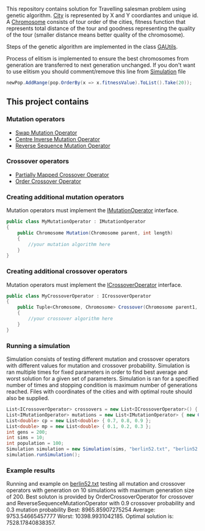 This repository contains solution for Travelling salesman problem using genetic algorithm.
[City](TSPGA/City.cs) is represented by X and Y coordiantes and unique id. A [Chromosome](TSPGA/Chromosome.cs) consists of
tour order of the cities, fitness function that represents total distance of the tour and goodness representing the
quality of the tour (smaller distance means better quality of the chromosome).

Steps of the genetic algorithm are implemented in the class [GAUtils](TSPGA/GAUtils.cs).

Process of elitism is implemented to ensure the best chromosomes from generation are transferred to next generation
unchanged. If you don't want to use elitism you should comment/remove this line from [Simulation](TSPGA/Simulation.cs) file
```csharp
newPop.AddRange(pop.OrderBy(x => x.fitnessValue).ToList().Take(20));

```

## This project contains

### Mutation operators

- [Swap Mutation Operator](TSPGA/SwapMutationOperator.cs)
- [Centre Inverse Mutation Operator](TSPGA/CentreInverseMutationOperator.cs)
- [Reverse Sequence Mutation Operator](TSPGA/ReverseSequenceMutationOperator.cs)

### Crossover operators

- [Partially Mapped Crossover Operator](TSPGA/PartiallyMappedCrossoverOperator.cs)
- [Order Crossover Operator](TSPGA/OrderCrossoverOperator.cs)
	
### Creating additional mutation operators
Mutation operators must implement the [IMutationOperator](TSPGA/IMutationOperator.cs) interface.
```csharp
public class MyMutationOperator : IMutationOperator
{
	public Chromosome Mutation(Chromosome parent, int length)
	{
		//your mutation algorithm here
	}
}
```

### Creating additional crossover operators
Mutation operators must implement the [ICrossoverOperator](TSPGA/ICrossoverOperator.cs) interface.
```csharp
public class MyCrossoverOperator : ICrossoverOperator
{
	public Tuple<Chromosome, Chromosome> Crossover(Chromosome parent1, Chromosome parent2, int length)
	{
		//your crossover algorithm here
	}
}
```

### Running a simulation
Simulation consists of testing different mutation and crossover operators with different values for mutation and crossover probability.
Simulation is ran multiple times for fixed parameters in order to find best average and worst solution for a given set of parameters. 
Simulation is ran for a specified number of times and stopping condition is maximum number of generations reached.
Files with coordinates of the cities and with optimal route should also be supplied.
```csharp
List<ICrossoverOperator> crossovers = new List<ICrossoverOperator>() { new PartiallyMappedCrossoverOperator(), new OrderCrossoverOperator() };
List<IMutationOperator> mutations = new List<IMutationOperator> { new CentreInverseMutationOperator(), new SwapMutationOperator(), new ReverseSequenceMutationOperator()};
List<double> cp = new List<double> { 0.7, 0.8, 0.9 };
List<double> mp = new List<double> { 0.1, 0.2, 0.3 };
int gens = 200;
int sims = 10;
int population = 100;
Simulation simulation = new Simulation(sims, "berlin52.txt", "berlin52.opt.txt", mutations, crossovers, mp, cp, gens, population);
simulation.runSimulation();
```

### Example results
Running and example on [berlin52.txt](TSPGA/bin/Debug/berlin52.txt) testing all mutation and crossover operators with generation on 10 simulations with maximum generation size of 200.
Best soluton is provided by OrderCrossoverOperator for crossover and ReverseSequenceMutationOperator with 0.9 crossover probability and 0.3 mutation probability
Best: 8965.85907275254 Average: 9753.54665457777 Worst: 10398.9931042185.
Optimal solution is: 7528.17840838357.
